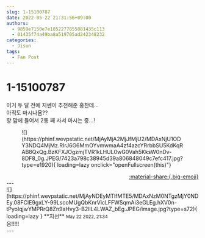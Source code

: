 ```yaml
---
slug: 1-15100787
date: 2022-05-22 21:31:56+09:00
authors:
  - 9859e7150e7e1852277855881435c113
  - 01435f74a49ba8a519705ad242348232
categories:
  - Jisun
tags:
  - Fan Post
---
```


# 1-15100787

<div class="post-container" markdown="1">
<div class="content-container md-sidebar__scrollwrap" markdown="1">

이거 두 달 전에 지쎈이 추천해준 홍찬데...<br>아직도 마시나욤??<br>향 맘에 들어서 2통 째 사서 마시는 중...!
<figure markdown="1">
![](https://phinf.wevpstatic.net/MjAyMjA2MjJfMjU2/MDAxNjU1ODY3NDQ4MjMz.RIrJ6G6MmOYvmwmaA4zf4azcYRrbbSU5KdKqRAB8QxQg.BzKFXJOgzmjTVR1kLHUL0wG0Vah5KksW0nDv-8DF8_0g.JPEG/7423a798c38945d39a806848049c7efc417.jpg?type=e1920){ loading=lazy onclick="openFullscreen(this)"}
</figure>


</div>
</div>

<div style="text-align: right;" markdown="1">
<a href="https://weverse.io/fromis9/fanpost/1-15100787" style="text-align: right;">:material-share:{.big-emoji}</a>
</div>
---

<div class="comments-container md-sidebar__scrollwrap" markdown="1">
<div class="comment" markdown="1">
<div class='id-container' markdown="1">
![](https://phinf.wevpstatic.net/MjAyNDEyMTlfMTE5/MDAxNzM0NTgzMjY0NDEy.08FClE9gxLY-99LscoMUgQbKnrVicLFFWSqmAi3eGLEg.hXV0n-tPyoIqjwYMPRrQ8Zn9aHvy3-B2llL4LWAZ_bEg.JPEG/image.jpg?type=s72){ loading=lazy }
**<span class="artist">지선</span>** <small>May 22 2022, 21:34</small><br>
</div>
<div class='comment-body' markdown="1">
응!!!!!
</div>
</div>
</div>
---
